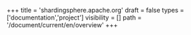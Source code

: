 +++
title = 'shardingsphere.apache.org'
draft = false
types = ['documentation','project']
visibility = []
path = '/document/current/en/overview'
+++

